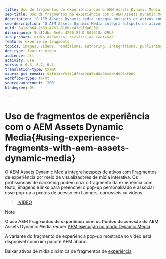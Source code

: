 ```yaml
---
title: Uso de fragmentos de experiência com o AEM Assets Dynamic Media
seo-title: Uso de fragmentos de experiência com o AEM Assets Dynamic Media
description: 'O AEM Assets Dynamic Media integra hotspots de ativos com Fragmentos de experiência por meio de visualizadores de mídia interativa. Os profissionais de marketing podem criar o fragmento da experiência com texto, imagens e links para preencher o pop-up personalizado e associar esse pop-up a pontos de acesso em banners, carrosséis ou vídeos. '
seo-description: 'O AEM Assets Dynamic Media integra hotspots de ativos com Fragmentos de experiência por meio de visualizadores de mídia interativa. Os profissionais de marketing podem criar o fragmento da experiência com texto, imagens e links para preencher o pop-up personalizado e associar esse pop-up a pontos de acesso em banners, carrosséis ou vídeos. '
uuid: 3a1ad864-2b63-4761-816b-e4fd1fda0232
discoiquuid: 5e411dba-5e6c-4256-87d4-84f618aa29b5
sub-product: mídia dinâmica, serviços de conteúdo
feature: experience-fragments
topics: images, videos, renditions, authoring, integrations, publishing, metadata, sharing, publishing
doc-type: feature video
audience: all
activity: use
version: 6.3, 6.4, 6.5
translation-type: tm+mt
source-git-commit: 9cf01dbf9461df4cc96d5bd0a96c0d4d900af089
workflow-type: tm+mt
source-wordcount: '200'
ht-degree: 0%

---
```



# Uso de fragmentos de experiência com o AEM Assets Dynamic Media{#using-experience-fragments-with-aem-assets-dynamic-media}

O AEM Assets Dynamic Media integra hotspots de ativos com Fragmentos de experiência por meio de visualizadores de mídia interativa. Os profissionais de marketing podem criar o fragmento da experiência com texto, imagens e links para preencher o pop-up personalizado e associar esse pop-up a pontos de acesso em banners, carrosséis ou vídeos.

>[!VIDEO](https://video.tv.adobe.com/v/22115/?quality=9&learn=on)

>[!NOTE]
>
>O uso AEM Fragmentos de experiência com os Pontos de conexão do AEM Assets Dynamic Media requer [AEM execução no modo Dynamic Media](https://docs.adobe.com/docs/en/aem/6-3/administer/content/dynamic-media/config-dynamic.html) .

A variante do fragmento de experiência pop-up mostrada no vídeo está disponível como um pacote AEM abaixo.

Baixar ativos de mídia dinâmica de fragmentos de [experiência](assets/experience-fragmentsdynamic-mediaassets-100.zip)
